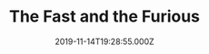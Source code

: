 ---
title: "The Fast and the Furious"
year: 2001
date: 2019-11-14T19:28:55.000Z
permalink: /almanac/movies/2019-11-14-the-fast-and-the-furious/index.html
rating: 3
---